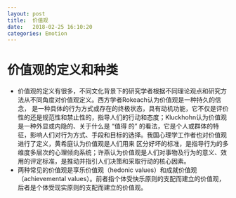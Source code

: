 ```yaml
---
layout: post
title:  价值观
date:   2018-02-25 16:10:20
categories: Emotion
---
```


# 价值观的定义和种类
*  价值观的定义有很多，不同文化背景下的研究学者根据不同理论观点和研究方法从不同角度对价值观定义。西方学者Rokeach认为价值观是一种持久的信念， 是一种具体的行为方式或存在的终极状态，具有动机功能，它不仅是评价性的还是规范性和禁止性的，指导人们的行动和态度；Kluckhohn认为价值观是一种外显或内隐的、关于什么是 “值得 的” 的看法，它是个人或群体的特征，影响人们对行为方式、手段和目标的选择。我国心理学工作者也对价值观进行了定义，黄希庭认为价值观是人们用来 区分好坏的标准，是指导行为的多维度多层次的心理倾向系统；许燕认为价值观是人们对事物及行为的意义、效用的评定标准，是推动并指引人们决策和采取行动的核心因素。
* 两种常见的价值观是享乐价值观（hedonic values）和成就价值观（achievemental values）。前者指个体受快乐原则的支配而建立的价值观，后者是个体受现实原则的支配而建立的价值观。
